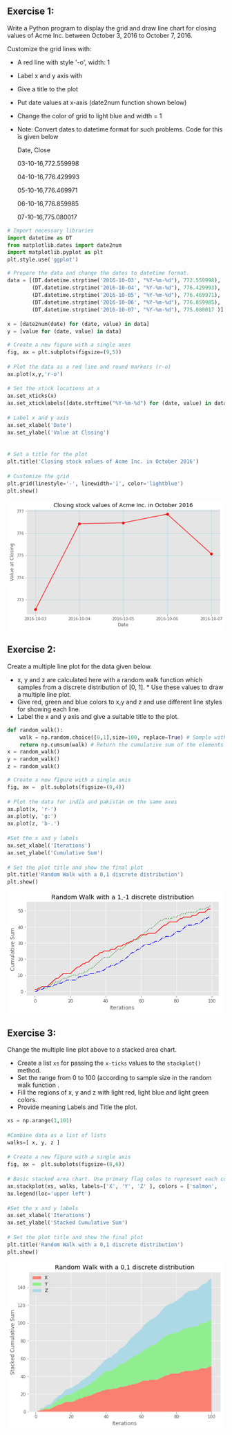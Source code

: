 
## Exercise 1:

Write a Python program to display the grid and draw line chart for closing values of Acme Inc. between October 3, 2016 to October 7, 2016. 

Customize the grid lines with:

* A red line with style '-o', width: 1
* Label x and y axis with 
* Give a title to the plot 
* Put date values at x-axis (date2num function shown below)
* Change the color of grid to light blue and width = 1
* Note: Convert dates to datetime format for such problems. Code for this is given below
 
    Date, Close
    
    03-10-16,772.559998
    
    04-10-16,776.429993
    
    05-10-16,776.469971
    
    06-10-16,776.859985
    
    07-10-16,775.080017


```python
# Import necessary libraries
import datetime as DT
from matplotlib.dates import date2num
import matplotlib.pyplot as plt
plt.style.use('ggplot')
```


```python
# Prepare the data and change the dates to datetime format.
data = [(DT.datetime.strptime('2016-10-03', "%Y-%m-%d"), 772.559998),
        (DT.datetime.strptime('2016-10-04', "%Y-%m-%d"), 776.429993),
        (DT.datetime.strptime('2016-10-05', "%Y-%m-%d"), 776.469971),
        (DT.datetime.strptime('2016-10-06', "%Y-%m-%d"), 776.859985),
        (DT.datetime.strptime('2016-10-07', "%Y-%m-%d"), 775.080017 )]

x = [date2num(date) for (date, value) in data]
y = [value for (date, value) in data]
```


```python
# Create a new figure with a single axes
fig, ax = plt.subplots(figsize=(9,5))

# Plot the data as a red line and round markers (r-o)
ax.plot(x,y,'r-o')

# Set the xtick locations at x
ax.set_xticks(x)
ax.set_xticklabels([date.strftime("%Y-%m-%d") for (date, value) in data])

# Label x and y axis
ax.set_xlabel('Date')
ax.set_ylabel('Value at Closing')


# Set a title for the plot 
plt.title('Closing stock values of Acme Inc. in October 2016') 

# Customize the grid
plt.grid(linestyle='-', linewidth='1', color='lightblue')
plt.show()
```


![png](index_files/index_3_0.png)


## Exercise 2:
Create a multiple line plot for the data given below. 
* x, y and z are calculated here with a random walk function which samples from a discrete distribution of [0, 1]. * Use these values to draw a multiple line plot. 
* Give red, green and blue colors to x,y and z and use different line styles for showing each line. 
* Label the x and y axis and give a suitable title to the plot. 


```python
def random_walk():
    walk = np.random.choice([0,1],size=100, replace=True) # Sample with replacement from (-1, 1)
    return np.cumsum(walk) # Return the cumulative sum of the elements
x = random_walk()
y = random_walk()
z = random_walk()
```


```python
# Create a new figure with a single axis
fig, ax =  plt.subplots(figsize=(8,4))

# Plot the data for india and pakistan on the same axes
ax.plot(x, 'r-')
ax.plot(y, 'g:')
ax.plot(z, 'b-.')

#Set the x and y labels
ax.set_xlabel('Iterations')
ax.set_ylabel('Cumulative Sum')

# Set the plot title and show the final plot
plt.title('Random Walk with a 0,1 discrete distribution')
plt.show()
```


![png](index_files/index_6_0.png)


## Exercise 3:

Change the multiple line plot above to a stacked area chart. 
* Create a list `xs` for passing the `x-ticks` values to the `stackplot()` method. 
* Set the range from 0 to 100 (according to sample size in the random walk function . 
* Fill the regions of x, y and z with light red, light blue and light green colors. 
* Provide meaning Labels and Title the plot.  


```python
xs = np.arange(1,101)

#Combine data as a list of lists
walks=[ x, y, z ]

# Create a new figure with a single axis
fig, ax =  plt.subplots(figsize=(8,6))

# Basic stacked area chart. Use primary flag colos to represent each country
ax.stackplot(xs, walks, labels=['X', 'Y', 'Z' ], colors = ['salmon',  'lightgreen', 'lightblue'])
ax.legend(loc='upper left')

#Set the x and y labels
ax.set_xlabel('Iterations')
ax.set_ylabel('Stacked Cumulative Sum')

# Set the plot title and show the final plot
plt.title('Random Walk with a 0,1 discrete distribution')
plt.show()
```


![png](index_files/index_8_0.png)

